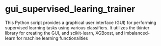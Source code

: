 # gui_supervised_learing_trainer
This Python script provides a graphical user interface (GUI) for performing supervised learning tasks using various classifiers. It utilizes the tkinter library for creating the GUI, and scikit-learn, XGBoost, and imbalanced-learn for machine learning functionalities

